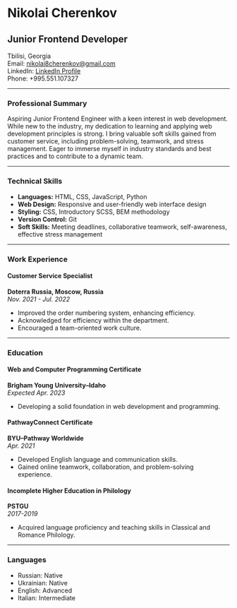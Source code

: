 # Nikolai Cherenkov
## Junior Frontend Developer
Tbilisi, Georgia  
Email: [nikolai8cherenkov@gmail.com](mailto:nikolai8cherenkov@gmail.com)  
LinkedIn: [LinkedIn Profile](Your-LinkedIn-URL)  
Phone: +995.551.107327

---

### Professional Summary
Aspiring Junior Frontend Engineer with a keen interest in web development. While new to the industry, my dedication to learning and applying web development principles is strong. I bring valuable soft skills gained from customer service, including problem-solving, teamwork, and stress management. Eager to immerse myself in industry standards and best practices and to contribute to a dynamic team.

---

### Technical Skills
- **Languages:** HTML, CSS, JavaScript, Python
- **Web Design:** Responsive and user-friendly web interface design
- **Styling:** CSS, Introductory SCSS, BEM methodology
- **Version Control:** Git
- **Soft Skills:** Meeting deadlines, collaborative teamwork, self-awareness, effective stress management

---

### Work Experience
#### Customer Service Specialist
**Doterra Russia, Moscow, Russia**  
_Nov. 2021 - Jul. 2022_
- Improved the order numbering system, enhancing efficiency.
- Acknowledged for efficiency within the department.
- Encouraged a team-oriented work culture.

---

### Education
#### Web and Computer Programming Certificate
**Brigham Young University–Idaho**  
_Expected Apr. 2023_
- Developing a solid foundation in web development and programming.

#### PathwayConnect Certificate
**BYU–Pathway Worldwide**  
_Apr. 2021_
- Developed English language and communication skills.
- Gained online teamwork, collaboration, and problem-solving experience.

#### Incomplete Higher Education in Philology
**PSTGU**  
_2017-2019_
- Acquired language proficiency and teaching skills in Classical and Romance Philology.

---

### Languages
- Russian: Native
- Ukrainian: Native
- English: Advanced
- Italian: Intermediate

